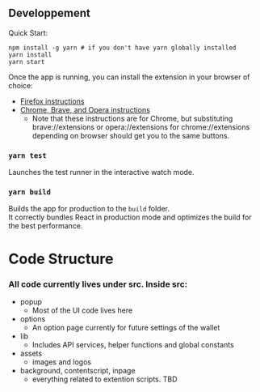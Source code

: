 ## Developpement

Quick Start:

    npm install -g yarn # if you don't have yarn globally installed
    yarn install
    yarn start

Once the app is running, you can install the extension in your browser of choice:
- [Firefox instructions](https://extensionworkshop.com/documentation/develop/temporary-installation-in-firefox/)
- [Chrome, Brave, and Opera instructions](https://developer.chrome.com/docs/extensions/mv3/getstarted/#manifest)
    - Note that these instructions are for Chrome, but substituting brave://extensions or opera://extensions for chrome://extensions depending on browser should get you to the same buttons.

### `yarn test`

Launches the test runner in the interactive watch mode.

### `yarn build`

Builds the app for production to the `build` folder.\
It correctly bundles React in production mode and optimizes the build for the best performance.

# Code Structure
### All code currently lives under src. Inside src:
- popup
    - Most of the UI code lives here
- options
    - An option page currently for future settings of the wallet
- lib
    - Includes API services, helper functions and global constants
- assets
    - images and logos
- background, contentscript, inpage
    - everything related to extention scripts. TBD
